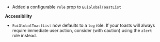 - Added a configurable `role` prop to `EuiGlobalToastList`

**Accessibility**

- `EuiGlobalToastList` now defaults to a `log` role. If your toasts will always require immediate user action, consider (with caution) using the `alert` role instead.
